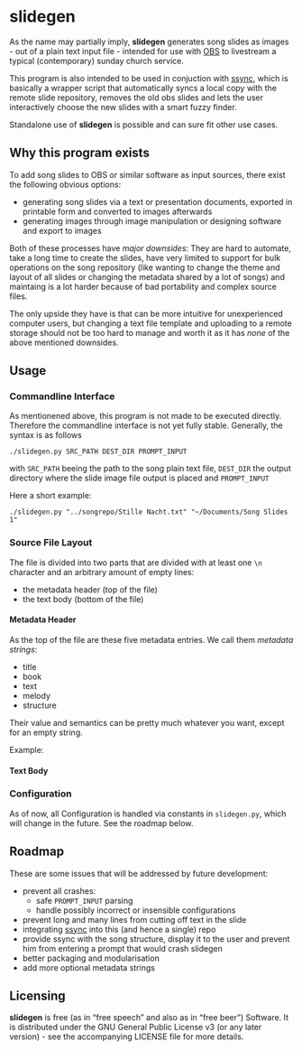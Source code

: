 # slidegen

As the name may partially imply, **slidegen** generates song slides as images - out of a plain text input file - intended for use with [OBS]() to livestream a typical (contemporary) sunday church service.

This program is also intended to be used in conjuction with [ssync](https://github.com/noahvogt/ssync), which is basically a wrapper script that automatically syncs a local copy with the remote slide repository, removes the old obs slides and lets the user interactively choose the new slides with a smart fuzzy finder.

Standalone use of **slidegen** is possible and can sure fit other use cases.

## Why this program exists

To add song slides to OBS or similar software as input sources, there exist the following obvious options:

- generating song slides via a text or presentation documents, exported in printable form and converted to images afterwards
- generating images through image manipulation or designing software and export to images

Both of these processes have *major downsides*: They are hard to automate, take a long time to create the slides, have very limited to support for bulk operations on the song repository (like wanting to change the theme and layout of all slides or changing the metadata shared by a lot of songs) and maintaing is a lot harder because of bad portability and complex source files.

The only upside they have is that can be more intuitive for unexperienced computer users, but changing a text file template and uploading to a remote storage should not be too hard to manage and worth it as it has *none* of the above mentioned downsides.

## Usage

### Commandline Interface
As mentionened above, this program is not made to be executed directly. Therefore the commandline interface is not yet fully stable. Generally, the syntax is as follows

    ./slidegen.py SRC_PATH DEST_DIR PROMPT_INPUT

with `SRC_PATH` beeing the path to the song plain text file, `DEST_DIR` the output directory where the slide image file output is placed and `PROMPT_INPUT`

Here a short example:

    ./slidegen.py "../songrepo/Stille Nacht.txt" "~/Documents/Song Slides 1"

### Source File Layout

The file is divided into two parts that are divided with at least one `\n` character and an arbitrary amount of empty lines:
- the metadata header (top of the file)
- the text body (bottom of the file)

#### Metadata Header

As the top of the file are these five metadata entries. We call them *metadata strings*:
- title
- book
- text
- melody
- structure

Their value and semantics can be pretty much whatever you want, except for an empty string.

Example:


#### Text Body

### Configuration

As of now, all Configuration is handled via constants in `slidegen.py`, which will change in the future. See the roadmap below.

## Roadmap

These are some issues that will be addressed by future development:

- prevent all crashes:
    - safe `PROMPT_INPUT` parsing
    - handle possibly incorrect or insensible configurations
- prevent long and many lines from cutting off text in the slide
- integrating [ssync](https://github.com/noahvogt/ssync) into this (and hence a single) repo
- provide ssync with the song structure, display it to the user and prevent him from entering a prompt that would crash slidegen
- better packaging and modularisation
- add more optional metadata strings

## Licensing

**slidegen** is free (as in “free speech” and also as in “free beer”) Software. It is distributed under the GNU General Public License v3 (or any later version) - see the accompanying LICENSE file for more details.
